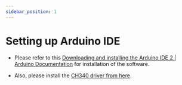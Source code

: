 ```yaml
---
sidebar_position: 1
---
```


# Setting up Arduino IDE

- Please refer to this [Downloading and installing the Arduino IDE 2 | Arduino Documentation](https://www.arduino.cc/en/Guide) for installation of the software.  

- Also, please install the [CH340 driver from here](https://www.wch.cn/downloads/CH341SER_EXE.html).

